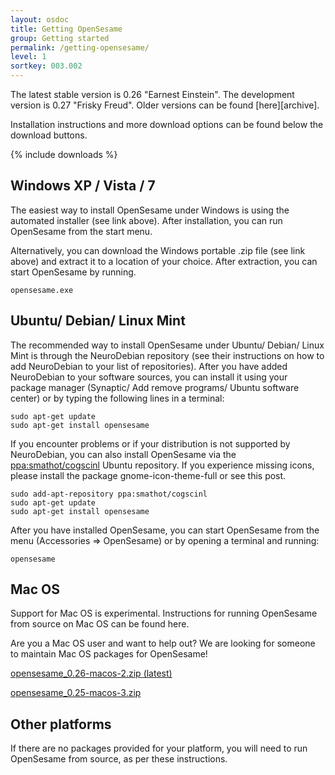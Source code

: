 ```yaml
---
layout: osdoc
title: Getting OpenSesame
group: Getting started
permalink: /getting-opensesame/
level: 1
sortkey: 003.002
---
```


The latest stable version is 0.26 "Earnest Einstein". The development version is 0.27 "Frisky Freud". Older versions can be found [here][archive].

Installation instructions and more download options can be found below the download buttons.

{% include downloads %}

Windows XP / Vista / 7
----------------------

The easiest way to install OpenSesame under Windows is using the automated installer (see link above). After installation, you can run OpenSesame from the start menu.

Alternatively, you can download the Windows portable .zip file (see link above) and extract it to a location of your choice. After extraction, you can start OpenSesame by running.

	opensesame.exe

Ubuntu/ Debian/ Linux Mint
--------------------------

The recommended way to install OpenSesame under Ubuntu/ Debian/ Linux Mint is through the NeuroDebian repository (see their instructions on how to add NeuroDebian to your list of repositories). After you have added NeuroDebian to your software sources, you can install it using your package manager (Synaptic/ Add remove programs/ Ubuntu software center) or by typing the following lines in a terminal:

	sudo apt-get update
	sudo apt-get install opensesame
	
If you encounter problems or if your distribution is not supported by NeuroDebian, you can also install OpenSesame via the [ppa:smathot/cogscinl][ppa_cogscinl] Ubuntu repository. If you experience missing icons, please install the package gnome-icon-theme-full or see this post.

	sudo add-apt-repository ppa:smathot/cogscinl
	sudo apt-get update
	sudo apt-get install opensesame

After you have installed OpenSesame, you can start OpenSesame from the menu (Accessories => OpenSesame) or by opening a terminal and running:

	opensesame

Mac OS
------

Support for Mac OS is experimental. Instructions for running OpenSesame from source on Mac OS can be found here.

Are you a Mac OS user and want to help out? We are looking for someone to maintain Mac OS packages for OpenSesame!

[opensesame_0.26-macos-2.zip (latest)](http://files.cogsci.nl/software/opensesame/opensesame_0.26-macos-2.zip)

[opensesame_0.25-macos-3.zip](http://files.cogsci.nl/software/opensesame/opensesame_0.25-macos-3.zip)

Other platforms
---------------

If there are no packages provided for your platform, you will need to run OpenSesame from source, as per these instructions.

[ppa_cogscinl]: https://launchpad.net/~smathot/+archive/cogscinl